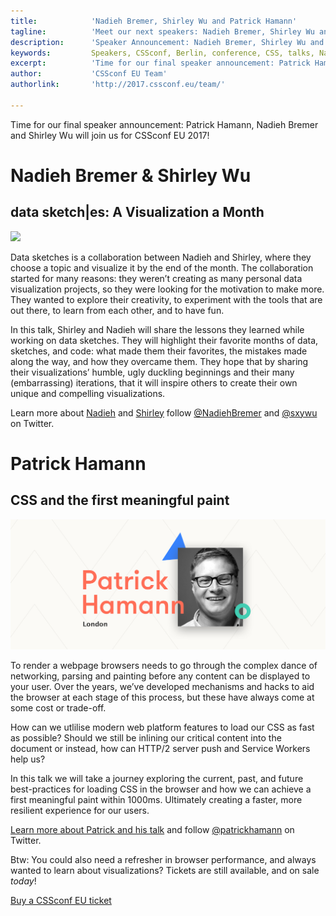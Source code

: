 ```yaml
---
title:            'Nadieh Bremer, Shirley Wu and Patrick Hamann'
tagline:          'Meet our next speakers: Nadieh Bremer, Shirley Wu and Patrick Hamann'
description:      'Speaker Announcement: Nadieh Bremer, Shirley Wu and Patrick Hamann'
keywords:         Speakers, CSSconf, Berlin, conference, CSS, talks, Nadieh Bremer, Shirley Wu, Patrick Hamann
excerpt:          'Time for our final speaker announcement: Patrick Hamann, Nadieh Bremer and Shirley Wu will join us for CSSconf EU 2017!'
author:           'CSSconf EU Team'
authorlink:       'http://2017.cssconf.eu/team/'

---
```


Time for our final speaker announcement: Patrick Hamann, Nadieh Bremer and Shirley Wu will join us for CSSconf EU 2017! 

# Nadieh Bremer & Shirley Wu
## data sketch|es: A Visualization a Month

![](nadieh-shirley-blog.png)

Data sketches is a collaboration between Nadieh and Shirley, where they choose a topic and visualize it by the end of the month. The collaboration started for many reasons: they weren’t creating as many personal data visualization projects, so they were looking for the motivation to make more. They wanted to explore their creativity, to experiment with the tools that are out there, to learn from each other, and to have fun. 

In this talk, Shirley and Nadieh will share the lessons they learned while working on data sketches. They will highlight their favorite months of data, sketches, and code: what made them their favorites, the mistakes made along the way, and how they overcame them. They hope that by sharing their visualizations’ humble, ugly duckling beginnings and their many (embarrassing) iterations, that it will inspire others to create their own unique and compelling visualizations.

Learn more about [Nadieh](http://2017.cssconf.eu/speakers/nadieh-bremer.html) and [Shirley](http://2017.cssconf.eu/speakers/shirley-wu.html) follow [@NadiehBremer](https://twitter.com/NadiehBremer) and [@sxywu](https://twitter.com/sxywu) on Twitter.


# Patrick Hamann
## CSS and the first meaningful paint

![](patrick-hamann-blog.png)

To render a webpage browsers needs to go through the complex dance of networking, parsing and painting before any content can be displayed to your user. Over the years, we’ve developed mechanisms and hacks to aid the browser at each stage of this process, but these have always come at some cost or trade-off.

How can we utlilise modern web platform features to load our CSS as fast as possible? Should we still be inlining our critical content into the document or instead, how can HTTP/2 server push and Service Workers help us? 

In this talk we will take a journey exploring the current, past, and future best-practices for loading CSS in the browser and how we can achieve a first meaningful paint within 1000ms. Ultimately creating a faster, more resilient experience for our users.


[Learn more about Patrick and his talk](http://2017.cssconf.eu/speakers/patrick-hamann.html) and follow [@patrickhamann](https://twitter.com/patrickhamann) on Twitter.



Btw: You could also need a refresher in browser performance, and always wanted to learn about visualizations? Tickets are still available, and on sale *today*!

<a href="https://tito.io/cssconfeu/cssconfeu-2017" class="btn--special">
  <span class="btn__span" data-hover="Buy CSSconf EU Ticket">Buy a CSSconf EU ticket</span>
</a>

